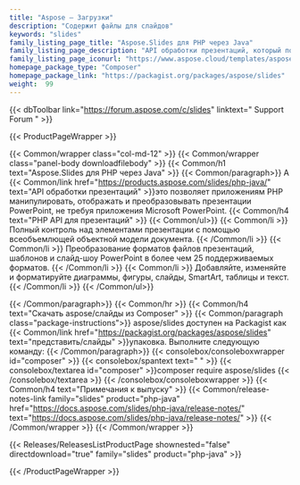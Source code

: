 ```yaml
---
title: "Aspose — Загрузки"
description: "Содержит файлы для слайдов"
keywords: "slides"
family_listing_page_title: "Aspose.Slides для PHP через Java"
family_listing_page_description: "API обработки презентаций, который позволяет приложениям PHP манипулировать, отображать и преобразовывать презентации PowerPoint, не требуя приложения Microsoft PowerPoint."
family_listing_page_iconurl: "https://www.aspose.cloud/templates/aspose/img/products/slides/aspose_slides-for-php.svg"
homepage_package_type: "Composer"
homepage_package_link: "https://packagist.org/packages/aspose/slides"
weight:  99
---
```


{{< dbToolbar link="https://forum.aspose.com/c/slides" linktext=" Support Forum " >}}


{{< ProductPageWrapper >}}

<!-- ProductPageContent-->
{{< Common/wrapper class="col-md-12" >}}
{{< Common/wrapper class="panel-body downloadfilebody" >}}
{{< Common/h1 text="Aspose.Slides для PHP через Java" >}}
{{< Common/paragraph>}}
А
{{< Common/link href="https://products.aspose.com/slides/php-java/" text="API обработки презентаций"  >}}это позволяет приложениям PHP манипулировать, отображать и преобразовывать презентации PowerPoint, не требуя приложения Microsoft PowerPoint.
{{< Common/h4 text="PHP API для презентаций"  >}} 
{{< Common/ul>}}
   {{< Common/li >}} Полный контроль над элементами презентации с помощью всеобъемлющей объектной модели документа. {{< /Common/li >}}
   {{< Common/li >}} Преобразование форматов файлов презентаций, шаблонов и слайд-шоу PowerPoint в более чем 25 поддерживаемых форматов. {{< /Common/li >}}
   {{< Common/li >}} Добавляйте, изменяйте и форматируйте диаграммы, фигуры, слайды, SmartArt, таблицы и текст. {{< /Common/li >}}
{{< /Common/ul>}}

{{< /Common/paragraph>}}
{{< Common/hr >}}
{{< Common/h4 text="Скачать aspose/слайды из Composer"  >}}
{{< Common/paragraph class="package-instructions">}}
aspose/slides доступен на Packagist как
{{< Common/link href="https://packagist.org/packages/aspose/slides" text="представить/слайды"  >}}упаковка. Выполните следующую команду:
{{< /Common/paragraph>}}
{{< consolebox/consoleboxwrapper id="composer" >}}
       {{< consolebox/spantext text=" " >}}
       {{< consolebox/textarea id="composer" >}}composer require aspose/slides {{< /consolebox/textarea >}}
{{< /consolebox/consoleboxwrapper >}}
{{< Common/h4 text="Примечания к выпуску"  >}}
{{< Common/release-notes-link family="slides" product="php-java" href="https://docs.aspose.com/slides/php-java/release-notes/" text="https://docs.aspose.com/slides/php-java/release-notes/"  >}}
{{< /Common/wrapper >}}
{{< /Common/wrapper >}}

<!-- /ProductPageContent-->



<!-- ReleasesListProductPage-->
   {{< Releases/ReleasesListProductPage shownested="false"  directdownload="true" family="slides" product="php-java" >}}
<!-- /ReleasesListProductPage-->

{{< /ProductPageWrapper >}}


